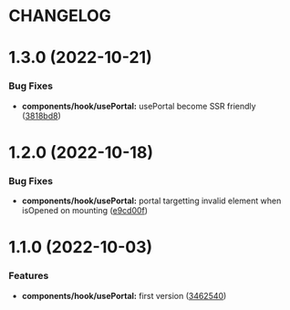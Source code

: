 # CHANGELOG

# 1.3.0 (2022-10-21)


### Bug Fixes

* **components/hook/usePortal:** usePortal become SSR friendly ([3818bd8](https://github.com/SUI-Components/sui-components/commit/3818bd8deee9d910933d5c781e296a90cf2d9732))



# 1.2.0 (2022-10-18)


### Bug Fixes

* **components/hook/usePortal:** portal targetting invalid element when isOpened on mounting ([e9cd00f](https://github.com/SUI-Components/sui-components/commit/e9cd00fa4cdfe02ca57240b686dc5780439eece7))



# 1.1.0 (2022-10-03)


### Features

* **components/hook/usePortal:** first version ([3462540](https://github.com/SUI-Components/sui-components/commit/34625400523cda7345e7d4d99666efa0f4bbd32b))



